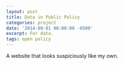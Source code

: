 ```yaml
---
layout: post
title: Data in Public Policy
categories: project
date: '2014-09-01 00:00:00 -0500'
excerpt: For data.
tags: open policy
---
```


A website that looks suspiciously like my own.